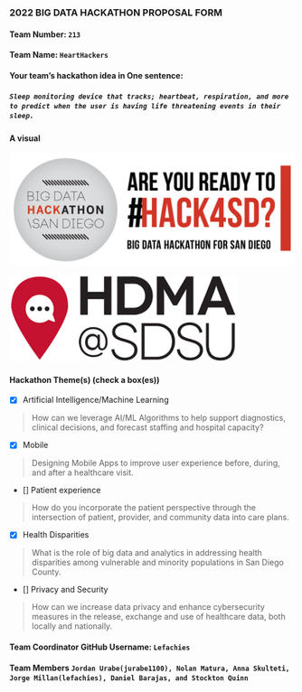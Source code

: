### 2022 BIG DATA HACKATHON PROPOSAL FORM

#### Team Number: `213`  

#### Team Name: `HeartHackers`    
  
#### Your team’s hackathon idea in One sentence:
##### `Sleep monitoring device that tracks; heartbeat, respiration, and more to predict when the user is having life threatening events in their sleep.`


#### A visual
![bigdatahackathon4sd](https://github.com/BigDataForSanDiego/bigdataforsandiego.github.io/blob/master/templates/img/Hackathon-Promot-Img-1.png?raw=true "Big Data Hackathon for San Diego 2022")  

<img height="10%" width="80%" alt="hdma" src="https://github.com/BigDataForSanDiego/bigdataforsandiego.github.io/blob/master/templates/img/hdma2.png?raw=true"> 


#### Hackathon Theme(s) (check a box(es))
- [X] Artificial Intelligence/Machine Learning 
> How can we leverage AI/ML Algorithms to help support diagnostics, clinical decisions, and forecast staffing and hospital capacity?
- [X] Mobile
> Designing Mobile Apps to improve user experience before, during, and after a healthcare visit.
- [] Patient experience
> How do you incorporate the patient perspective through the intersection of patient, provider, and community data into care plans.
- [X] Health Disparities
> What is the role of big data and analytics in addressing health disparities among vulnerable and minority populations in San Diego County.
- [] Privacy and Security
> How can we increase data privacy and enhance cybersecurity measures in the release, exchange and use of healthcare data, both locally and nationally.

#### Team Coordinator GitHub Username: `Lefachies`

#### Team Members `Jordan Urabe(jurabe1100), Nolan Matura, Anna Skulteti, Jorge Millan(lefachies), Daniel Barajas, and Stockton Quinn`
